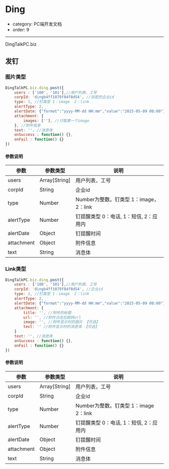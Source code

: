 # Ding
- category: PC端开发文档
- order: 9---
DingTalkPC.biz

## 发钉

### 图片类型



``` javascript
DingTalkPC.biz.ding.post({
    users : ['100', '101'],//用户列表，工号
    corpId: 'dingb4ff1079f84f8d54', //加密的企业id
    type: 1, //钉类型 1：image  2：link
    alertType: 2,
    alertDate: {"format":"yyyy-MM-dd HH:mm","value":"2015-05-09 08:00"},
    attachment: {
        images: [''], //只取第一个image
    }, //附件信息
    text: '', //消息体
    onSuccess : function() {},
    onFail : function() {}
})
```

#### 参数说明

| 参数         | 参数类型          | 说明                           |
| ---------- | ------------- | ---------------------------- |
| users      | Array[String] | 用户列表，工号                      |
| corpId     | String        | 企业id                         |
| type       | Number        | Number为整数。钉类型 1：image，2：link |
| alertType  | Number        | 钉提醒类型 0：电话, 1：短信, 2：应用内      |
| alertDate  | Object        | 钉提醒时间                        |
| attachment | Object        | 附件信息                         |
| text       | String        | 消息体                          |

### Link类型



``` javascript
DingTalkPC.biz.ding.post({
    users : ['100', '101'],//用户列表，工号
    corpId: 'dingb4ff1079f84f8d54', //企业id
    type: 2, //钉类型 1：image  2：link
    alertType: 2,
    alertDate: {"format":"yyyy-MM-dd HH:mm","value":"2015-05-09 08:00"},
    attachment: {
        title: '', //附件的标题
        url: '', //附件点击后跳转url
        image: '', //附件显示时的图片 【可选】
        text: '' //附件显示时的消息体 【可选】
    }
    text: '', //消息体
    onSuccess : function() {},
    onFail : function() {}
})
```

#### 参数说明

| 参数         | 参数类型          | 说明                            |
| ---------- | ------------- | ----------------------------- |
| users      | Array[String] | 用户列表，工号                       |
| corpId     | String        | 企业id                          |
| type       | Number        | Number为整数。钉类型 1：image  2：link |
| alertType  | Number        | 钉提醒类型 0：电话, 1：短信, 2：应用内       |
| alertDate  | Object        | 钉提醒时间                         |
| attachment | Object        | 附件信息                          |
| text       | String        | 消息体                           |

